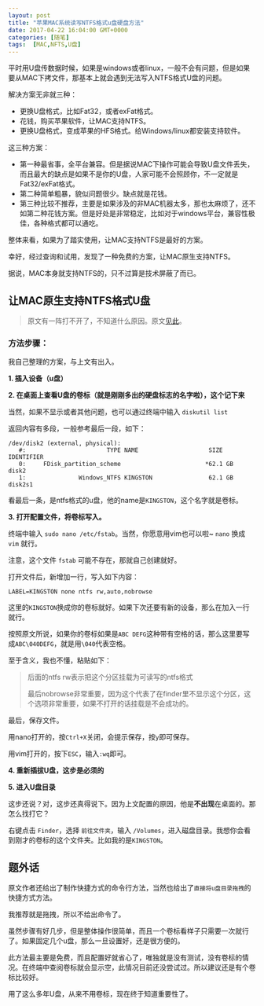 ```yaml
---
layout: post
title: "苹果MAC系统读写NTFS格式u盘硬盘方法"
date: 2017-04-22 16:04:00 GMT+0000
categories: [随笔]
tags:  [MAC,NFTS,U盘]
---
```


平时用U盘传数据时候，如果是windows或者linux，一般不会有问题，但是如果要从MAC下拷文件，那基本上就会遇到无法写入NTFS格式U盘的问题。

<!-- more -->

解决方案无非就三种：

* 更换U盘格式，比如Fat32，或者exFat格式。
* 花钱，购买苹果软件，让MAC支持NTFS。
* 更换U盘格式，变成苹果的HFS格式。给Windows/linux都安装支持软件。

这三种方案：

* 第一种最省事，全平台兼容。但是据说MAC下操作可能会导致U盘文件丢失，而且最大的缺点是如果不是你的U盘，人家可能不会照顾你，不一定就是Fat32/exFat格式。
* 第二种简单粗暴，貌似问题很少。缺点就是花钱。
* 第三种比较不推荐，主要是如果涉及的非MAC机器太多，那也太麻烦了，还不如第二种花钱方案。但是好处是非常稳定，比如对于windows平台，兼容性极佳，各种格式都可以通吃。

整体来看，如果为了踏实使用，让MAC支持NTFS是最好的方案。

幸好，经过查询和试用，发现了一种免费的方案，让MAC原生支持NTFS。

据说，MAC本身就支持NTFS的，只不过算是技术屏蔽了而已。

## 让MAC原生支持NTFS格式U盘

> 原文有一阵打不开了，不知道什么原因。原文[见此](http://bbs.feng.com/read-htm-tid-9932031.html)。

### 方法步骤：

我自己整理的方案，与上文有出入。

**1. 插入设备（u盘）**

**2. 在桌面上查看U盘的卷标（就是刚刚多出的硬盘标志的名字啦），这个记下来**

当然，如果不显示或者其他问题，也可以通过终端中输入 `diskutil list`

返回内容有多段，一般参考最后一段，如下：

```
/dev/disk2 (external, physical):
   #:                       TYPE NAME                    SIZE       IDENTIFIER
   0:     FDisk_partition_scheme                        *62.1 GB    disk2
   1:               Windows_NTFS KINGSTON                62.1 GB    disk2s1
```

看最后一条，是ntfs格式的u盘，他的name是`KINGSTON`，这个名字就是卷标。

**3. 打开配置文件，将卷标写入。**

终端中输入 `sudo nano /etc/fstab`。当然，你愿意用vim也可以啦~ `nano` 换成 `vim` 就行。

注意，这个文件 `fstab` 可能不存在，那就自己创建就好。

打开文件后，新增加一行，写入如下内容：

```
LABEL=KINGSTON none ntfs rw,auto,nobrowse
```

这里的`KINGSTON`换成你的卷标就好。如果下次还要有新的设备，那么在加入一行就行。

按照原文所说，如果你的卷标如果是`ABC DEFG`这种带有空格的话，那么这里要写成`ABC\040DEFG`，就是用`\040`代表空格。

至于含义，我也不懂，粘贴如下：

>后面的ntfs rw表示把这个分区挂载为可读写的ntfs格式
>
>最后nobrowse非常重要，因为这个代表了在finder里不显示这个分区，这个选项非常重要，如果不打开的话挂载是不会成功的。

最后，保存文件。

用nano打开的，按`Ctrl+X`关闭，会提示保存，按`y`即可保存。

用vim打开的，按下`ESC`，输入`:wq`即可。

**4. 重新插拔U盘，这步是必须的**

**5. 进入U盘目录**

这步还说？对，这步还真得说下。因为上文配置的原因，他是**不出现**在桌面的。那怎么找打它？

右键点击 `Finder`，选择 `前往文件夹`，输入 `/Volumes`，进入磁盘目录。我想你会看到刚才的卷标的这个文件夹。比如我的是`KINGSTON`。

## 题外话

原文作者还给出了制作快捷方式的命令行方法，当然也给出了`直接将u盘目录拖拽`的快捷方式方法。

我推荐就是拖拽，所以不给出命令了。

虽然步骤有好几步，但是整体操作很简单，而且一个卷标看样子只需要一次就行了。如果固定几个u盘，那么一旦设置好，还是很方便的。

此方法最主要是免费，而且配置好就省心了，唯独就是没有测试，没有卷标的情况。在终端中查阅卷标就会显示空，此情况目前还没尝试过。所以建议还是有个卷标比较好。

用了这么多年U盘，从来不用卷标，现在终于知道重要性了。